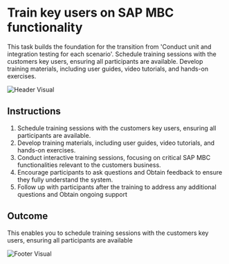 # Train key users on SAP MBC functionality

This task builds the foundation for the transition from 'Conduct unit and integration testing for each scenario'. Schedule training sessions with the customers key users, ensuring all participants are available. Develop training materials, including user guides, video tutorials, and hands-on exercises.

![Header Visual](https://raw.githubusercontent.com/BriskenFinancials/use-case-template/main/cards/assets/UC10000426-S-01-top.png)

## Instructions

1. Schedule training sessions with the customers key users, ensuring all participants are available.
2. Develop training materials, including user guides, video tutorials, and hands-on exercises.
3. Conduct interactive training sessions, focusing on critical SAP MBC functionalities relevant to the customers business.
4. Encourage participants to ask questions and Obtain feedback to ensure they fully understand the system.
5. Follow up with participants after the training to address any additional questions and Obtain ongoing support

## Outcome

This enables you to schedule training sessions with the customers key users, ensuring all participants are available

![Footer Visual](https://raw.githubusercontent.com/BriskenFinancials/use-case-template/main/cards/assets/UC10000426-S-01-bottom.png)